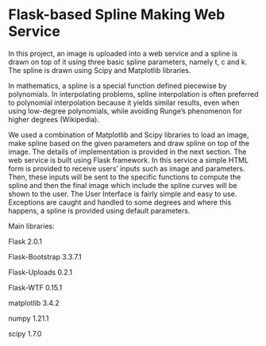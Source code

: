 # Flask-based Spline Making Web Service
In this project, an image is uploaded into a web service and a spline is drawn on top of
it using three basic spline parameters, namely t, c and k. The spline is drawn using Scipy
and Matplotlib libraries.

In mathematics, a spline is a special function defined piecewise by polynomials. In
interpolating problems, spline interpolation is often preferred to polynomial interpolation
because it yields similar results, even when using low-degree polynomials, while avoiding
Runge’s phenomenon for higher degrees (Wikipedia).

We used a combination of Matplotlib and Scipy libraries to load an image, make spline based on the given parameters and draw
spline on top of the image. The details of implementation is provided in the next section.
The web service is built using Flask framework. In this service a simple HTML form is
provided to receive users’ inputs such as image and parameters. Then, these inputs will be
sent to the specific functions to compute the spline and then the final image which include
the spline curves will be shown to the user. The User Interface is fairly simple and easy to
use. Exceptions are caught and handled to some degrees and where this happens, a spline
is provided using default parameters.

Main libraries:

Flask 2.0.1

Flask-Bootstrap 3.3.7.1

Flask-Uploads 0.2.1

Flask-WTF 0.15.1

matplotlib 3.4.2

numpy 1.21.1

scipy 1.7.0
